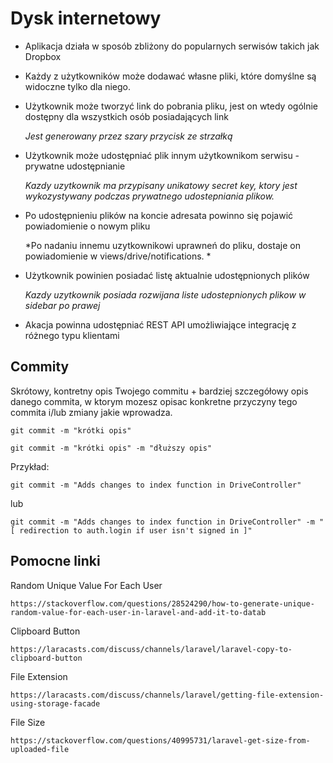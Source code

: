 # Dysk internetowy

- Aplikacja działa w sposób zbliżony do popularnych serwisów takich jak Dropbox


- Każdy z użytkowników może dodawać własne pliki, które domyślne są widoczne tylko dla niego.


- Użytkownik może tworzyć link do pobrania pliku, jest on wtedy ogólnie dostępny dla wszystkich osób posiadających link

 
	*Jest generowany przez szary przycisk ze strzałką*

- Użytkownik może udostępniać plik innym użytkownikom serwisu - prywatne udostępnianie

	*Kazdy uzytkownik ma przypisany unikatowy secret key, ktory jest wykozystywany podczas prywatnego udostepniania plikow.*

- Po udostępnieniu plików na koncie adresata powinno się pojawić powiadomienie o nowym pliku

	*Po nadaniu innemu uzytkownikowi uprawneń do pliku, dostaje on powiadomienie w views/drive/notifications. *

- Użytkownik powinien posiadać listę aktualnie udostępnionych plików

	 *Kazdy uzytkownik posiada rozwijana liste udostepnionych plikow w sidebar po prawej*

- Akacja powinna udostępniać REST API umożliwiające integrację z różnego typu klientami

## Commity

Skrótowy, kontretny opis Twojego commitu + bardziej szczegółowy opis danego commita, w ktorym mozesz opisac konkretne przyczyny tego commita i/lub zmiany jakie wprowadza.

    git commit -m "krótki opis"
    
    git commit -m "krótki opis" -m "dłuższy opis"



Przykład:

    git commit -m "Adds changes to index function in DriveController"

lub

    git commit -m "Adds changes to index function in DriveController" -m "[ redirection to auth.login if user isn't signed in ]"

## Pomocne linki

  

Random Unique Value For Each User

    https://stackoverflow.com/questions/28524290/how-to-generate-unique-random-value-for-each-user-in-laravel-and-add-it-to-datab

Clipboard Button

    https://laracasts.com/discuss/channels/laravel/laravel-copy-to-clipboard-button

File Extension

    https://laracasts.com/discuss/channels/laravel/getting-file-extension-using-storage-facade


File Size

    https://stackoverflow.com/questions/40995731/laravel-get-size-from-uploaded-file



